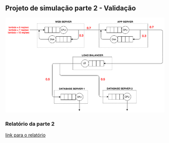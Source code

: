 ## Projeto de simulação parte 2 - Validação

![](diagrama2.png)

### Relatório da parte 2

[link para o relatório](https://docs.google.com/document/d/1wYuDAYBmcdbsywT56ulpQcrq65U-3WqWm3rRXfWXNS0/edit?usp=sharing)
